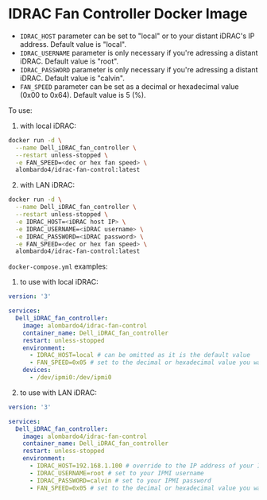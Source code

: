 # IDRAC Fan Controller Docker Image

- `IDRAC_HOST` parameter can be set to "local" or to your distant iDRAC's IP address. Default value is "local".
- `IDRAC_USERNAME` parameter is only necessary if you're adressing a distant iDRAC. Default value is "root".
- `IDRAC_PASSWORD` parameter is only necessary if you're adressing a distant iDRAC. Default value is "calvin".
- `FAN_SPEED` parameter can be set as a decimal or hexadecimal value (0x00 to 0x64). Default value is 5 (%).

To use:

1. with local iDRAC:

```bash
docker run -d \
  --name Dell_iDRAC_fan_controller \
  --restart unless-stopped \
  -e FAN_SPEED=<dec or hex fan speed> \
  alombardo4/idrac-fan-control:latest
```

2. with LAN iDRAC:

```bash
docker run -d \
  --name Dell_iDRAC_fan_controller \
  --restart unless-stopped \
  -e IDRAC_HOST=<iDRAC host IP> \
  -e IDRAC_USERNAME=<iDRAC username> \
  -e IDRAC_PASSWORD=<iDRAC password> \
  -e FAN_SPEED=<dec or hex fan speed> \
  alombardo4/idrac-fan-control:latest
```

`docker-compose.yml` examples:

1. to use with local iDRAC:

```yml
version: '3'

services:
  Dell_iDRAC_fan_controller:
    image: alombardo4/idrac-fan-control
    container_name: Dell_iDRAC_fan_controller
    restart: unless-stopped
    environment:
      - IDRAC_HOST=local # can be omitted as it is the default value
      - FAN_SPEED=0x05 # set to the decimal or hexadecimal value you want to set the fans to (from 0 to 100%)
    devices:
      - /dev/ipmi0:/dev/ipmi0
```

2. to use with LAN iDRAC:

```yml
version: '3'

services:
  Dell_iDRAC_fan_controller:
    image: alombardo4/idrac-fan-control
    container_name: Dell_iDRAC_fan_controller
    restart: unless-stopped
    environment:
      - IDRAC_HOST=192.168.1.100 # override to the IP address of your IDRAC
      - IDRAC_USERNAME=root # set to your IPMI username
      - IDRAC_PASSWORD=calvin # set to your IPMI password
      - FAN_SPEED=0x05 # set to the decimal or hexadecimal value you want to set the fans to (from 0 to 100%)
```
